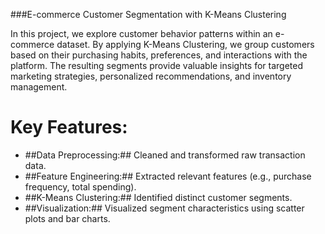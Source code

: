 ###E-commerce Customer Segmentation with K-Means Clustering

In this project, we explore customer behavior patterns within an e-commerce dataset. By applying K-Means Clustering, we group customers based on their purchasing habits, preferences, and interactions with the platform. The resulting segments provide valuable insights for targeted marketing strategies, personalized recommendations, and inventory management.

Key Features:
==============

- ##Data Preprocessing:## Cleaned and transformed raw transaction data.
- ##Feature Engineering:## Extracted relevant features (e.g., purchase frequency, total spending).
- ##K-Means Clustering:## Identified distinct customer segments.
- ##Visualization:## Visualized segment characteristics using scatter plots and bar charts.
